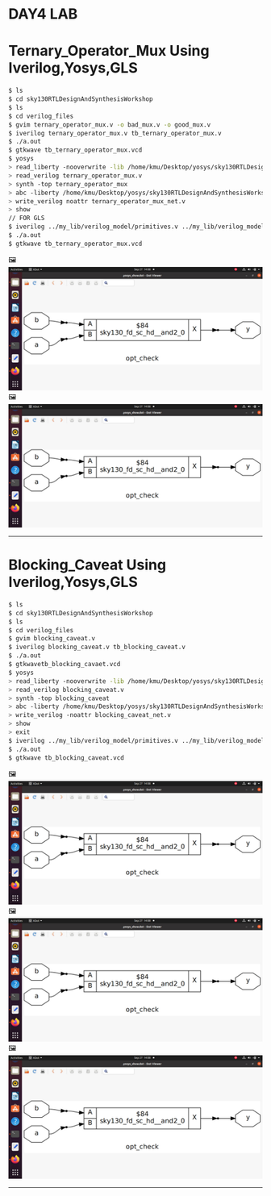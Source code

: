 # DAY4 LAB

# Ternary_Operator_Mux Using Iverilog,Yosys,GLS

```bash
$ ls
$ cd sky130RTLDesignAndSynthesisWorkshop
$ ls
$ cd verilog_files
$ gvim ternary_operator_mux.v -o bad_mux.v -o good_mux.v
$ iverilog ternary_operator_mux.v tb_ternary_operator_mux.v
$ ./a.out
$ gtkwave tb_ternary_operator_mux.vcd
$ yosys
> read_liberty -nooverwrite -lib /home/kmu/Desktop/yosys/sky130RTLDesignAndSynthesisWorkshop/verilog_files/open_pdks/sources/sky130_fd_sc_hd/timing/sky130_fd_sc_hd__tt_025C_1v80.lib
> read_verilog ternary_operator_mux.v
> synth -top ternary_operator_mux
> abc -liberty /home/kmu/Desktop/yosys/sky130RTLDesignAndSynthesisWorkshop/verilog_files/open_pdks/sources/sky130_fd_sc_hd/timing/sky130_fd_sc_hd__tt_025C_1v80.lib
> write_verilog noattr ternary_operator_mux_net.v
> show
// FOR GLS
$ iverilog ../my_lib/verilog_model/primitives.v ../my_lib/verilog_model/sky130_fd_sc_hd.v ternary_operator_mux_net.v
$ ./a.out
$ gtkwave tb_ternary_operator_mux.vcd
```

🖼️ ![opt_check](https://github.com/khajamufaqqamuddin-pixel/KMU-From-RTL-to-Reality/blob/main/Week-1/Day-3/Lab/opt_check.jpeg)
🖼️ ![opt_check](https://github.com/khajamufaqqamuddin-pixel/KMU-From-RTL-to-Reality/blob/main/Week-1/Day-3/Lab/opt_check.jpeg)

---

# Blocking_Caveat Using Iverilog,Yosys,GLS

```bash
$ ls
$ cd sky130RTLDesignAndSynthesisWorkshop
$ ls
$ cd verilog_files
$ gvim blocking_caveat.v
$ iverilog blocking_caveat.v tb_blocking_caveat.v
$ ./a.out
$ gtkwavetb_blocking_cavaet.vcd
$ yosys
> read_liberty -nooverwrite -lib /home/kmu/Desktop/yosys/sky130RTLDesignAndSynthesisWorkshop/verilog_files/open_pdks/sources/sky130_fd_sc_hd/timing/sky130_fd_sc_hd__tt_025C_1v80.lib
> read_verilog blocking_caveat.v
> synth -top blocking_caveat
> abc -liberty /home/kmu/Desktop/yosys/sky130RTLDesignAndSynthesisWorkshop/verilog_files/open_pdks/sources/sky130_fd_sc_hd/timing/sky130_fd_sc_hd__tt_025C_1v80.lib
> write_verilog -noattr blocking_caveat_net.v
> show
> exit
$ iverilog ../my_lib/verilog_model/primitives.v ../my_lib/verilog_model/sky130_fd_sc_hd.v blocking_caveat_net.v tb_blocking_caveat.v
$ ./a.out
$ gtkwave tb_blocking_caveat.vcd
```

🖼️ ![opt_check](https://github.com/khajamufaqqamuddin-pixel/KMU-From-RTL-to-Reality/blob/main/Week-1/Day-3/Lab/opt_check.jpeg)
🖼️ ![opt_check](https://github.com/khajamufaqqamuddin-pixel/KMU-From-RTL-to-Reality/blob/main/Week-1/Day-3/Lab/opt_check.jpeg)
🖼️ ![opt_check](https://github.com/khajamufaqqamuddin-pixel/KMU-From-RTL-to-Reality/blob/main/Week-1/Day-3/Lab/opt_check.jpeg)


---



